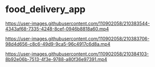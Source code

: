 # food_delivery_app




https://user-images.githubusercontent.com/110902058/210383544-4343af68-7335-4248-8cef-0946b8818a60.mp4

https://user-images.githubusercontent.com/110902058/210383706-98d4d656-c8c6-49d9-9ca5-96c4917c6d8a.mp4

https://user-images.githubusercontent.com/110902058/210384103-8b92e06b-7513-4f3e-9788-a80f36e97391.mp4



